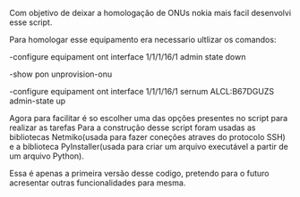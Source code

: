 Com objetivo de deixar a homologação de ONUs nokia mais facil desenvolvi esse script.

Para homologar esse equipamento era necessario ultlizar os comandos:

-configure equipament ont interface 1/1/1/16/1 admin state down

-show pon unprovision-onu

-configure equipament ont interface 1/1/1/16/1 sernum ALCL:B67DGUZS admin-state up

Agora para facilitar é so escolher uma das opções presentes no script para realizar as tarefas
Para a construção desse script foram usadas as bibliotecas Netmiko(usada para fazer coneções 
atraves do protocolo SSH) e a biblioteca PyInstaller(usada para criar um arquivo executável a
partir de um arquivo Python).

Essa é apenas a primeira versão desse codigo, pretendo para o futuro acresentar outras 
funcionalidades para mesma.
